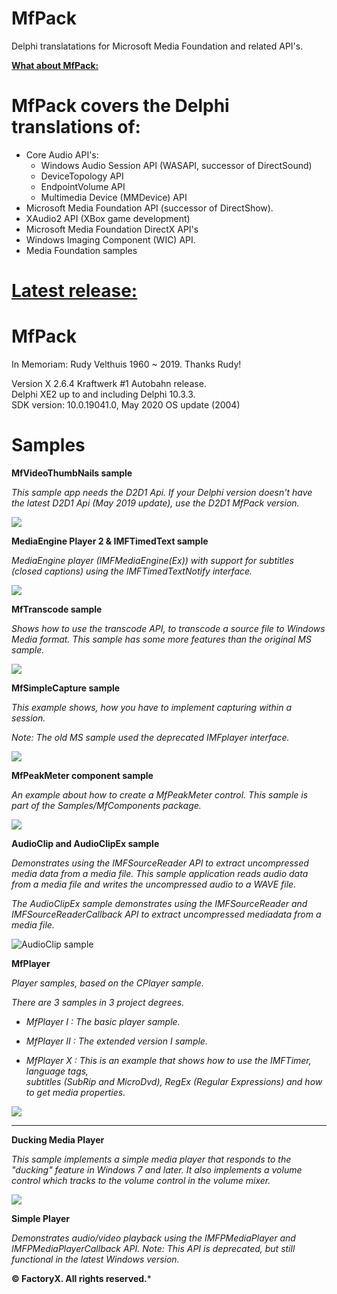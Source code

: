 # MfPack

 Delphi translatations for Microsoft Media Foundation and related API's.

 **<u>What about MfPack:</u>**

# MfPack covers the Delphi translations of:

- Core Audio API's:
  * Windows Audio Session API (WASAPI, successor of DirectSound) 
  * DeviceTopology API
  * EndpointVolume API
  * Multimedia Device (MMDevice) API
- Microsoft Media Foundation API (successor of DirectShow).
- XAudio2 API (XBox game development)
- Microsoft Media Foundation DirectX API's
- Windows Imaging Component (WIC) API.
- Media Foundation samples


# <u>Latest release:</u> 


# MfPack 

In Memoriam: Rudy Velthuis 1960 ~ 2019. Thanks Rudy!

Version X 2.6.4 Kraftwerk #1 Autobahn release.  
Delphi XE2 up to and including Delphi 10.3.3.  
SDK version: 10.0.19041.0, May 2020 OS update (2004)


# Samples


**MfVideoThumbNails sample**

*This sample app needs the D2D1 Api. If your Delphi version doesn't have the latest D2D1 Api (May 2019 update), use the D2D1 MfPack version.*



![](https://a.fsdn.com/con/app/proj/mfpack/screenshots/VideoThumbNailsSample.jpg/max/max/1)

**MediaEngine Player 2 & IMFTimedText sample**

*MediaEngine player (IMFMediaEngine(Ex)) with support for subtitles (closed captions) using the IMFTimedTextNotify interface.*



![](https://a.fsdn.com/con/app/proj/mfpack/screenshots/MediaEngine%20Player%202a.jpg/max/max/1)

**MfTranscode sample**

*Shows how to use the transcode API, to transcode a source file to Windows Media format. This sample has some more features than the original MS sample.*



![](https://a.fsdn.com/con/app/proj/mfpack/screenshots/mftransform.jpg/max/max/1)

**MfSimpleCapture sample**

*This example shows, how you have to implement capturing within a session.*

*Note: The old MS sample used the deprecated IMFplayer interface.*



![](https://a.fsdn.com/con/app/proj/mfpack/screenshots/MfSimpleCapture.jpg/max/max/1)

**MfPeakMeter component sample**

*An example about how to create a MfPeakMeter control. This sample is part of the Samples/MfComponents package.*



![](https://a.fsdn.com/con/app/proj/mfpack/screenshots/MfPeakMeter.jpg/max/max/1)

**AudioClip and AudioClipEx sample**

*Demonstrates using the IMFSourceReader API to extract uncompressed media data from a media file. This sample application reads audio data from a media file and writes the uncompressed audio to a WAVE file.*

*The AudioClipEx sample demonstrates using the IMFSourceReader and IMFSourceReaderCallback API to extract uncompressed mediadata from a media file.*



![AudioClip sample](https://a.fsdn.com/con/app/proj/mfpack/screenshots/AudioClipExSample.jpg/max/max/1)



**MfPlayer**

*Player samples, based on the CPlayer sample.*

*There are 3 samples in 3 project degrees.*

- *MfPlayer I : The basic player sample.*

- *MfPlayer II : The extended version I sample.*

- *MfPlayer X : This is an example that shows how to use the IMFTimer, language tags,*  
               *subtitles (SubRip and MicroDvd), RegEx (Regular Expressions) and how to get media properties.*



![](https://dc623.4shared.com/img/8WIop2fviq/s24/1710787b350/MfPlayer_X_Sample?async&rand=0.8424708240917771)



****

**Ducking Media Player**

  *This sample implements a simple media player that responds to the "ducking"* 
  *feature in Windows 7 and later. It also implements a volume control which tracks*
  *to the volume control in the volume mixer.* 
  
![](https://dc622.4shared.com/img/0MridAEjiq/s24/17320862100/DuckingMediaPlayer?async&rand=0.11134263709146652)


**Simple Player**

*Demonstrates audio/video playback using the IMFPMediaPlayer and IMFPMediaPlayerCallback API.*
*Note: This API is deprecated, but still functional in the latest Windows version.*


**© FactoryX. All rights reserved.***
